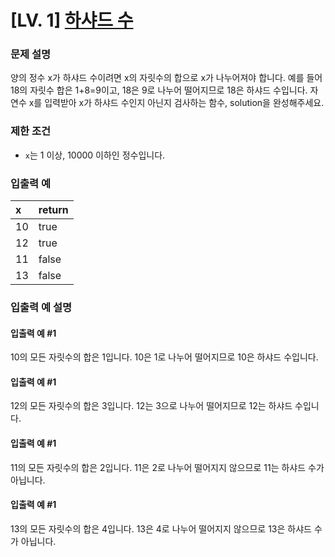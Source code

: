 # [LV. 1] [하샤드 수](https://school.programmers.co.kr/learn/courses/30/lessons/12947?language=python3)

### 문제 설명
양의 정수 x가 하샤드 수이려면 x의 자릿수의 합으로 x가 나누어져야 합니다. 예를 들어 18의 자릿수 합은 1+8=9이고, 18은 9로 나누어 떨어지므로 18은 하샤드 수입니다. 자연수 x를 입력받아 x가 하샤드 수인지 아닌지 검사하는 함수, solution을 완성해주세요.

### 제한 조건
- `x`는 1 이상, 10000 이하인 정수입니다.

### 입출력 예
| x       | return  |
|:------|:-------- |
| 10    | true      |
| 12    | true      |
| 11    | false     |
| 13    | false     |

### 입출력 예 설명

#### 입출력 예 #1
10의 모든 자릿수의 합은 1입니다. 10은 1로 나누어 떨어지므로 10은 하샤드 수입니다.


#### 입출력 예 #1
12의 모든 자릿수의 합은 3입니다. 12는 3으로 나누어 떨어지므로 12는 하샤드 수입니다.


#### 입출력 예 #1
11의 모든 자릿수의 합은 2입니다. 11은 2로 나누어 떨어지지 않으므로 11는 하샤드 수가 아닙니다.


#### 입출력 예 #1
13의 모든 자릿수의 합은 4입니다. 13은 4로 나누어 떨어지지 않으므로 13은 하샤드 수가 아닙니다.